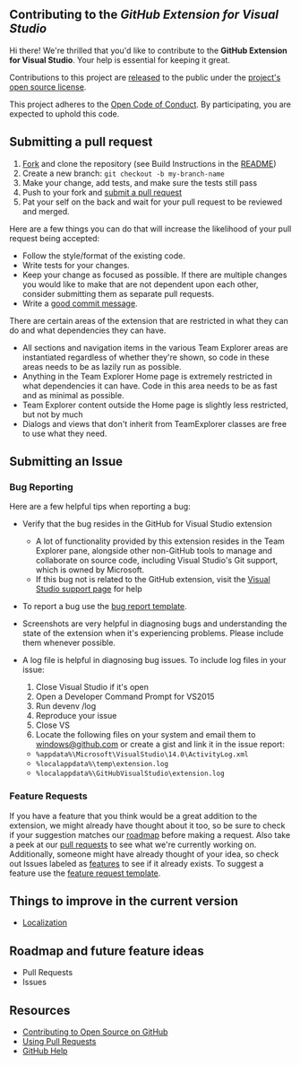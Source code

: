 ## Contributing to the _GitHub Extension for Visual Studio_

[fork]: https://github.com/github/VisualStudio/fork
[pr]: https://github.com/github/VisualStudio/compare
[code-of-conduct]: http://todogroup.org/opencodeofconduct/#VisualStudio/opensource@github.com
[readme]: https://github.com/github/VisualStudio#build

Hi there! We're thrilled that you'd like to contribute to the __GitHub Extension for Visual Studio__. Your help is essential for keeping it great.

Contributions to this project are [released](https://help.github.com/articles/github-terms-of-service/#6-contributions-under-repository-license) to the public under the [project's open source license](LICENSE.md).

This project adheres to the [Open Code of Conduct][code-of-conduct]. By participating, you are expected to uphold this code.

## Submitting a pull request

1. [Fork][] and clone the repository (see Build Instructions in the [README][readme])
2. Create a new branch: `git checkout -b my-branch-name`
3. Make your change, add tests, and make sure the tests still pass
4. Push to your fork and [submit a pull request][pr]
5. Pat your self on the back and wait for your pull request to be reviewed and merged.

Here are a few things you can do that will increase the likelihood of your pull request being accepted:

- Follow the style/format of the existing code.
- Write tests for your changes.
- Keep your change as focused as possible. If there are multiple changes you would like to make that are not dependent upon each other, consider submitting them as separate pull requests.
- Write a [good commit message](http://tbaggery.com/2008/04/19/a-note-about-git-commit-messages.html).

There are certain areas of the extension that are restricted in what they can do and what dependencies they can have.

- All sections and navigation items in the various Team Explorer areas are instantiated regardless of whether they're shown, so code in these areas needs to be as lazily run as possible.
- Anything in the Team Explorer Home page is extremely restricted in what dependencies it can have. Code in this area needs to be as fast and as minimal as possible.
- Team Explorer content outside the Home page is slightly less restricted, but not by much
- Dialogs and views that don't inherit from TeamExplorer classes are free to use what they need.

## Submitting an Issue

### Bug Reporting

Here are a few helpful tips when reporting a bug:
- Verify that the bug resides in the GitHub for Visual Studio extension
  - A lot of functionality provided by this extension resides in the Team Explorer pane, alongside other non-GitHub tools to manage and collaborate on source code, including Visual Studio's Git support, which is owned by Microsoft.
  - If this bug not is related to the GitHub extension, visit the [Visual Studio support page](https://www.visualstudio.com/support/support-overview-vs) for help
- To report a bug use the [bug report template](.github/ISSUE_TEMPLATE/bug_report.md).
- Screenshots are very helpful in diagnosing bugs and understanding the state of the extension when it's experiencing problems. Please include them whenever possible.
- A log file is helpful in diagnosing bug issues. To include log files in your issue:

  1. Close Visual Studio if it's open
  2. Open a Developer Command Prompt for VS2015
  3. Run devenv /log
  4. Reproduce your issue
  5. Close VS
  6. Locate the following files on your system and email them to windows@github.com or create a gist and link it in the issue report:
    - `%appdata%\Microsoft\VisualStudio\14.0\ActivityLog.xml`
    - `%localappdata%\temp\extension.log`
    - `%localappdata%\GitHubVisualStudio\extension.log`

### Feature Requests
If you have a feature that you think would be a great addition to the extension, we might already have thought about it too, so be sure to check if your suggestion matches our [roadmap](#roadmap-and-future-feature-ideas) before making a request. Also take a peek at our [pull requests](https://github.com/github/VisualStudio/pulls) to see what we're currently working on. Additionally, someone might have already thought of your idea, so check out Issues labeled as [features](https://github.com/github/VisualStudio/issues?q=is%3Aopen+is%3Aissue+label%3Afeature) to see if it already exists.
To suggest a feature use the [feature request template](ISSUE_TEMPLATE/feature_request.md).

## Things to improve in the current version

- [Localization](https://github.com/github/VisualStudio/issues/18)

## Roadmap and future feature ideas

- Pull Requests
- Issues

## Resources

- [Contributing to Open Source on GitHub](https://guides.github.com/activities/contributing-to-open-source/)
- [Using Pull Requests](https://help.github.com/articles/using-pull-requests/)
- [GitHub Help](https://help.github.com)
